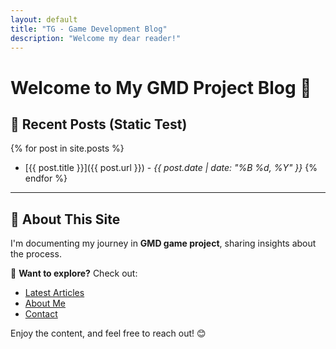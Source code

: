 ```yaml
---
layout: default
title: "TG - Game Development Blog"
description: "Welcome my dear reader!"
---
```



# Welcome to My GMD Project Blog 🚀
<!-- This is a simple Jekyll-powered blog hosted on **GitHub Pages**. -->

## 📌 Recent Posts (Static Test)
{% for post in site.posts %}
- [{{ post.title }}]({{ post.url }}) - *{{ post.date | date: "%B %d, %Y" }}*
  {% endfor %}
---

## 📖 About This Site
I'm documenting my journey in **GMD game project**, sharing insights about the process.


🌟 **Want to explore?** Check out:
- [Latest Articles](/blog)
- [About Me](/about)
- [Contact](/contact)

Enjoy the content, and feel free to reach out! 😊

<link rel="stylesheet" type="text/css" href="assets/css/style.css">